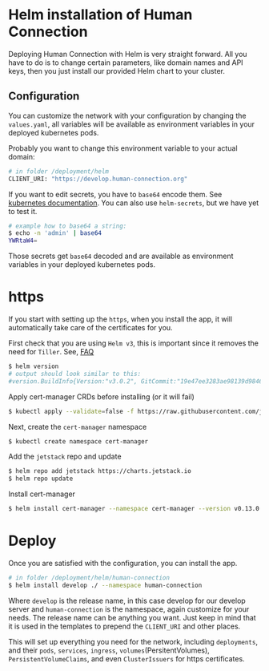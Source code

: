 # Helm installation of Human Connection

Deploying Human Connection with Helm is very straight forward. All you have to
do is to change certain parameters, like domain names and API keys, then you
just install our provided Helm chart to your cluster.

## Configuration

You can customize the network with your configuration by changing the `values.yaml`, all variables will be available as
environment variables in your deployed kubernetes pods.

Probably you want to change this environment variable to your actual domain:

```bash
# in folder /deployment/helm
CLIENT_URI: "https://develop.human-connection.org"
```

If you want to edit secrets, you have to `base64` encode them. See [kubernetes documentation](https://kubernetes.io/docs/concepts/configuration/secret/#creating-a-secret-manually). You can also use `helm-secrets`, but we have yet to test it.

```bash
# example how to base64 a string:
$ echo -n 'admin' | base64
YWRtaW4=
```
Those secrets get `base64` decoded and are available as environment variables in
your deployed kubernetes pods.

# https
If you start with setting up the `https`, when you install the app, it will automatically take care of the certificates for you.

First check that you are using `Helm v3`, this is important since it removes the need for `Tiller`. See, [FAQ](https://helm.sh/docs/faq/#removal-of-tiller)

```bash
$ helm version
# output should look similar to this:
#version.BuildInfo{Version:"v3.0.2", GitCommit:"19e47ee3283ae98139d98460de796c1be1e3975f", GitTreeState:"clean", GoVersion:"go1.13.5"}
```

Apply cert-manager CRDs before installing (or it will fail)

```bash
$ kubectl apply --validate=false -f https://raw.githubusercontent.com/jetstack/cert-manager/release-0.13.0/deploy/manifests/00-crds.yaml
```

Next, create the `cert-manager` namespace
```bash
$ kubectl create namespace cert-manager
```
Add the `jetstack` repo and update

```bash
$ helm repo add jetstack https://charts.jetstack.io
$ helm repo update
```

Install cert-manager
```bash
$ helm install cert-manager --namespace cert-manager --version v0.13.0 jetstack/cert-manager
```

# Deploy

Once you are satisfied with the configuration, you can install the app.

```bash
# in folder /deployment/helm/human-connection
$ helm install develop ./ --namespace human-connection
```
Where `develop` is the release name, in this case develop for our develop server and `human-connection` is the namespace, again customize for your needs. The release name can be anything you want. Just keep in mind that it is used in the templates to prepend the `CLIENT_URI` and other places.

This will set up everything you need for the network, including `deployments`, and their `pods`, `services`, `ingress`, `volumes`(PersitentVolumes), `PersistentVolumeClaims`, and even `ClusterIssuers` for https certificates.
